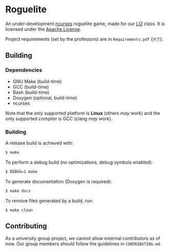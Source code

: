 # Roguelite

An under-development [ncurses](https://invisible-island.net/ncurses/) roguelite game, made for
our [LI2](https://www4.di.uminho.pt/~jno/sitedi/uc_J302N6.html) class. It is licensed under the
[Apache License](http://www.apache.org/licenses/LICENSE-2.0).

Project requirements (set by the professors) are in `Requirements.pdf` (🇵🇹).

## Building

### Dependencies

 - GNU Make (build-time)
 - GCC (build-time)
 - Bash (build-time)
 - Doxygen (optional, build-time)
 - ncurses

Note that the only supported platform is **Linux** (others _may_ work) and the only supported
compiler is GCC (clang _may_ work).

### Building

A release build is achieved with:

``` bash
$ make
```

To perform a debug build (no optimizations, debug symbols enabled):

``` bash
$ DEBUG=1 make
```

To generate documentation (Doxygen is required):

``` bash
$ make docs
```

To remove files generated by a build, run:

``` bash
$ make clean
```

## Contributing

As a university group project, we cannot allow external contributors as of now. Our group members
should follow the guidelines in `CONTRIBUTING.md`.
